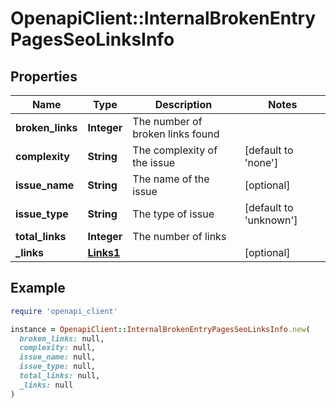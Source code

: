 # OpenapiClient::InternalBrokenEntryPagesSeoLinksInfo

## Properties

| Name | Type | Description | Notes |
| ---- | ---- | ----------- | ----- |
| **broken_links** | **Integer** | The number of broken links found |  |
| **complexity** | **String** | The complexity of the issue | [default to &#39;none&#39;] |
| **issue_name** | **String** | The name of the issue | [optional] |
| **issue_type** | **String** | The type of issue | [default to &#39;unknown&#39;] |
| **total_links** | **Integer** | The number of links |  |
| **_links** | [**Links1**](Links1.md) |  | [optional] |

## Example

```ruby
require 'openapi_client'

instance = OpenapiClient::InternalBrokenEntryPagesSeoLinksInfo.new(
  broken_links: null,
  complexity: null,
  issue_name: null,
  issue_type: null,
  total_links: null,
  _links: null
)
```

